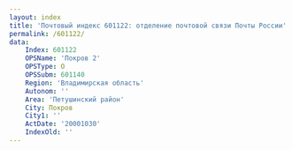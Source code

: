 ```yaml
---
layout: index
title: 'Почтовый индекс 601122: отделение почтовой связи Почты России'
permalink: /601122/
data:
    Index: 601122
    OPSName: 'Покров 2'
    OPSType: О
    OPSSubm: 601140
    Region: 'Владимирская область'
    Autonom: ''
    Area: 'Петушинский район'
    City: Покров
    City1: ''
    ActDate: '20001030'
    IndexOld: ''
---
```

